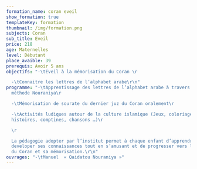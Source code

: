 ```yaml
---
formation_name: coran eveil
show_formation: true
templateKey: formation
thumbnail: /img/formation.png
subjects: Coran
sub_title: Eveil
price: 218
age: Maternelles
level: Débutant
place_avaible: 39
prerequis: Avoir 5 ans
objectifs: "-\tÉveil à la mémorisation du Coran \r

  -\tConnaitre les lettres de l’alphabet arabe\r\n"
programme: "-\tApprentissage des lettres de l’alphabet arabe à travers la
  méthode Nouraniya\r

  -\tMémorisation de sourate du dernier juz du Coran oralement\r

  -\tActivités ludiques autour de la culture islamique (Jeux, coloriages,
  histoires, comptines, chansons …)\r

  \r

  La pédagogie adopter par l’institut permet à chaque enfant d’apprendre et de
  developer ses connaissances tout en s’amusant et de progresser vers la lecture
  du Coran et sa mémorisation.\r\n"
ouvrages: "-\tManuel  « Qaidatou Nouraniya »"
---
```

